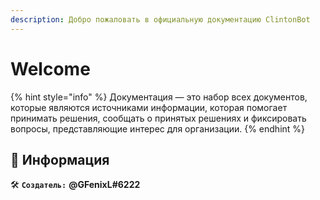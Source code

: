```yaml
---
description: Добро пожаловать в официальную документацию ClintonBot
---
```


# Welcome

{% hint style="info" %}
Документация — это набор всех документов, которые являются источниками информации, которая помогает принимать решения, сообщать о принятых решениях и фиксировать вопросы, представляющие интерес для организации.
{% endhint %}

## 📜 Информация <a id="information"></a>

🛠️ **`Создатель:`** **@GFenixL#6222**

